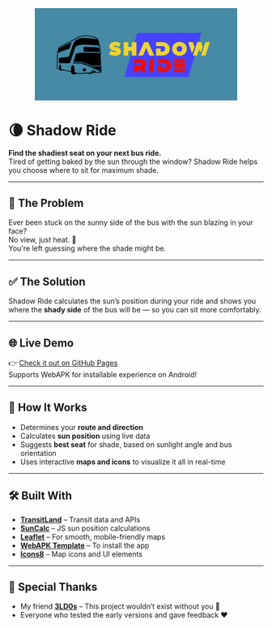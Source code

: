 <p align="center">
  <img src="images/ShadowRide_banner.png" alt="Shadow Ride Logo" width="400"/>
</p>

# 🌘 Shadow Ride

**Find the shadiest seat on your next bus ride.**  
Tired of getting baked by the sun through the window? Shadow Ride helps you choose where to sit for maximum shade.

---

## 🚨 The Problem

Ever been stuck on the sunny side of the bus with the sun blazing in your face?  
No view, just heat. 🥵  
You're left guessing where the shade might be.

---

## ✅ The Solution

Shadow Ride calculates the sun’s position during your ride and shows you where the **shady side** of the bus will be — so you can sit more comfortably.

---

## 🌐 Live Demo

👉 [Check it out on GitHub Pages](https://BabiApps.github.io/Shadow-Ride/)  
Supports WebAPK for installable experience on Android!

---

## 🧠 How It Works

- Determines your **route and direction**
- Calculates **sun position** using live data
- Suggests **best seat** for shade, based on sunlight angle and bus orientation
- Uses interactive **maps and icons** to visualize it all in real-time

---

## 🛠️ Built With

- [**TransitLand**](https://www.transit.land/) – Transit data and APIs  
- [**SunCalc**](https://github.com/mourner/suncalc) – JS sun position calculations  
- [**Leaflet**](https://leafletjs.com/) – For smooth, mobile-friendly maps  
- [**WebAPK Template**](https://github.com/jfoggo/WebAPK/) – To install the app  
- [**Icons8**](https://icons8.com/) – Map icons and UI elements  

---

## 🙌 Special Thanks

- My friend [**3LD0s**](https://github.com/3LD0s) – This project wouldn’t exist without you 🙏  
- Everyone who tested the early versions and gave feedback ❤️
